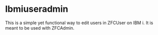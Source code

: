 Ibmiuseradmin
=============

This is a simple yet functional way to edit users in ZFCUser on IBM i. It is meant to be used with ZFCAdmin. 
